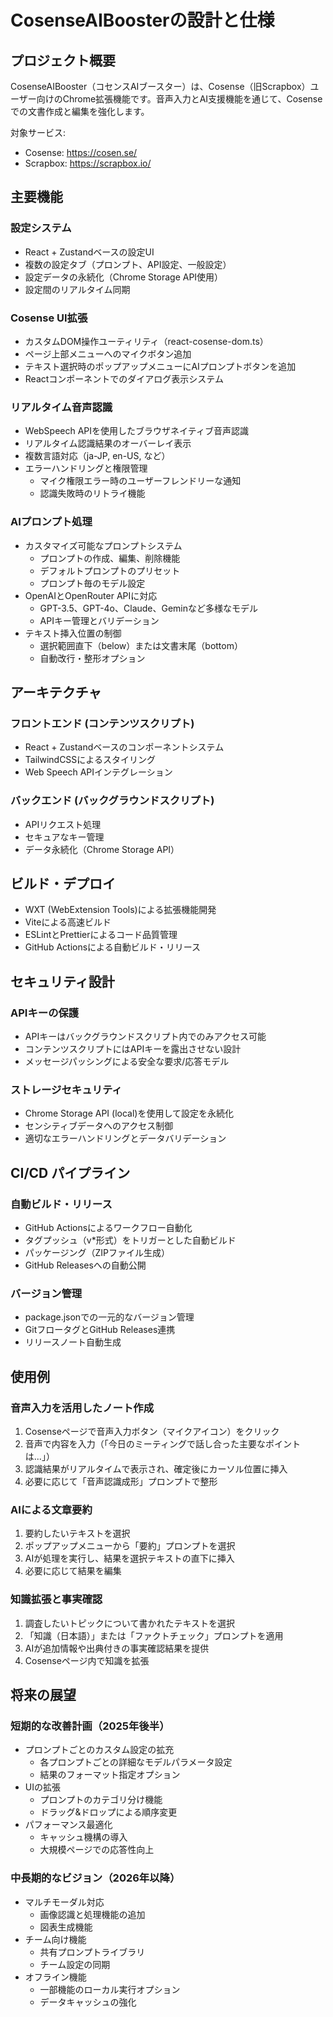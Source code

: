 # CosenseAIBoosterの設計と仕様

## プロジェクト概要

CosenseAIBooster（コセンスAIブースター）は、Cosense（旧Scrapbox）ユーザー向けのChrome拡張機能です。音声入力とAI支援機能を通じて、Cosenseでの文書作成と編集を強化します。

対象サービス: 
- Cosense: https://cosen.se/
- Scrapbox: https://scrapbox.io/

## 主要機能

### 設定システム
- React + Zustandベースの設定UI
- 複数の設定タブ（プロンプト、API設定、一般設定）
- 設定データの永続化（Chrome Storage API使用）
- 設定間のリアルタイム同期

### Cosense UI拡張
- カスタムDOM操作ユーティリティ（react-cosense-dom.ts）
- ページ上部メニューへのマイクボタン追加
- テキスト選択時のポップアップメニューにAIプロンプトボタンを追加
- Reactコンポーネントでのダイアログ表示システム

### リアルタイム音声認識
- WebSpeech APIを使用したブラウザネイティブ音声認識
- リアルタイム認識結果のオーバーレイ表示
- 複数言語対応（ja-JP, en-US, など）
- エラーハンドリングと権限管理
  - マイク権限エラー時のユーザーフレンドリーな通知
  - 認識失敗時のリトライ機能

### AIプロンプト処理
- カスタマイズ可能なプロンプトシステム
  - プロンプトの作成、編集、削除機能
  - デフォルトプロンプトのプリセット
  - プロンプト毎のモデル設定
- OpenAIとOpenRouter APIに対応
  - GPT-3.5、GPT-4o、Claude、Geminなど多様なモデル
  - APIキー管理とバリデーション
- テキスト挿入位置の制御
  - 選択範囲直下（below）または文書末尾（bottom）
  - 自動改行・整形オプション

## アーキテクチャ

### フロントエンド (コンテンツスクリプト)
- React + Zustandベースのコンポーネントシステム
- TailwindCSSによるスタイリング
- Web Speech APIインテグレーション

### バックエンド (バックグラウンドスクリプト)
- APIリクエスト処理
- セキュアなキー管理
- データ永続化（Chrome Storage API）

## ビルド・デプロイ
- WXT (WebExtension Tools)による拡張機能開発
- Viteによる高速ビルド
- ESLintとPrettierによるコード品質管理
- GitHub Actionsによる自動ビルド・リリース

## セキュリティ設計

### APIキーの保護
- APIキーはバックグラウンドスクリプト内でのみアクセス可能
- コンテンツスクリプトにはAPIキーを露出させない設計
- メッセージパッシングによる安全な要求/応答モデル

### ストレージセキュリティ
- Chrome Storage API (local)を使用して設定を永続化
- センシティブデータへのアクセス制御
- 適切なエラーハンドリングとデータバリデーション

## CI/CD パイプライン

### 自動ビルド・リリース
- GitHub Actionsによるワークフロー自動化
- タグプッシュ（v*形式）をトリガーとした自動ビルド
- パッケージング（ZIPファイル生成）
- GitHub Releasesへの自動公開

### バージョン管理
- package.jsonでの一元的なバージョン管理
- GitフロータグとGitHub Releases連携
- リリースノート自動生成

## 使用例

### 音声入力を活用したノート作成
1. Cosenseページで音声入力ボタン（マイクアイコン）をクリック
2. 音声で内容を入力（「今日のミーティングで話し合った主要なポイントは...」）
3. 認識結果がリアルタイムで表示され、確定後にカーソル位置に挿入
4. 必要に応じて「音声認識成形」プロンプトで整形

### AIによる文章要約
1. 要約したいテキストを選択
2. ポップアップメニューから「要約」プロンプトを選択
3. AIが処理を実行し、結果を選択テキストの直下に挿入
4. 必要に応じて結果を編集

### 知識拡張と事実確認
1. 調査したいトピックについて書かれたテキストを選択
2. 「知識（日本語）」または「ファクトチェック」プロンプトを適用
3. AIが追加情報や出典付きの事実確認結果を提供
4. Cosenseページ内で知識を拡張

## 将来の展望

### 短期的な改善計画（2025年後半）
- プロンプトごとのカスタム設定の拡充
  - 各プロンプトごとの詳細なモデルパラメータ設定
  - 結果のフォーマット指定オプション
- UIの拡張
  - プロンプトのカテゴリ分け機能
  - ドラッグ&ドロップによる順序変更
- パフォーマンス最適化
  - キャッシュ機構の導入
  - 大規模ページでの応答性向上

### 中長期的なビジョン（2026年以降）
- マルチモーダル対応
  - 画像認識と処理機能の追加
  - 図表生成機能
- チーム向け機能
  - 共有プロンプトライブラリ
  - チーム設定の同期
- オフライン機能
  - 一部機能のローカル実行オプション
  - データキャッシュの強化

